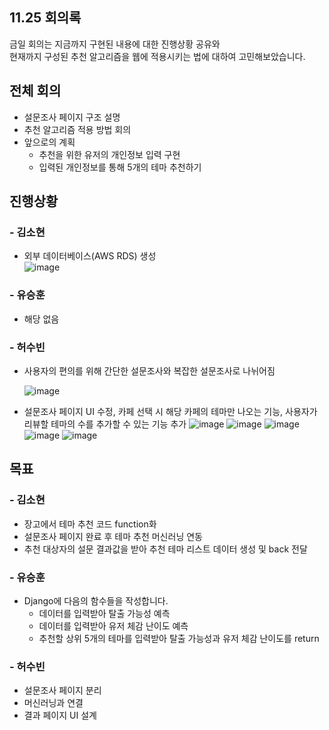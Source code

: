 ## 11.25 회의록
금일 회의는 지금까지 구현된 내용에 대한 진행상황 공유와  
현재까지 구성된 추천 알고리즘을 웹에 적용시키는 법에 대하여 고민해보았습니다.  

## 전체 회의
- 설문조사 페이지 구조 설명
- 추천 알고리즘 적용 방법 회의
- 앞으로의 계획
    - 추천을 위한 유저의 개인정보 입력 구현
    - 입력된 개인정보를 통해 5개의 테마 추천하기

## 진행상황
### - 김소현
- 외부 데이터베이스(AWS RDS) 생성  
![image](https://user-images.githubusercontent.com/55437339/142184864-582eed74-3d90-4825-b2c0-e2d796fc4d2e.png)


### - 유승훈
- 해당 없음

### - 허수빈
- 사용자의 편의를 위해 간단한 설문조사와 복잡한 설문조사로 나뉘어짐

  ![image](https://user-images.githubusercontent.com/59255980/143499759-33b36ed6-8e93-43d6-8c19-95caebe9f4f7.png)
- 설문조사 페이지 UI 수정, 카페 선택 시 해당 카페의 테마만 나오는 기능, 사용자가 리뷰할 테마의 수를 추가할 수 있는 기능 추가
  ![image](https://user-images.githubusercontent.com/59255980/143499775-513fa37b-38c6-4394-827b-2a0a4deb2ef6.png)
  ![image](https://user-images.githubusercontent.com/59255980/143499797-22a2ff18-38d2-4af4-95cd-96ae74c9fcd8.png)
  ![image](https://user-images.githubusercontent.com/59255980/143499851-f9dd5a64-93ef-4dd0-9a32-5672c2d8b35c.png)
  ![image](https://user-images.githubusercontent.com/59255980/143499874-9bdbc3a9-0f97-4644-bbd4-679abf7ae175.png)
  ![image](https://user-images.githubusercontent.com/59255980/143499827-2eb7883e-1e34-45ec-81f7-62f897de25d6.png)

      
## 목표
### - 김소현
- 장고에서 테마 추천 코드 function화
- 설문조사 페이지 완료 후 테마 추천 머신러닝 연동
- 추천 대상자의 설문 결과값을 받아 추천 테마 리스트 데이터 생성 및 back 전달

### - 유승훈
- Django에 다음의 함수들을 작성합니다.
    - 데이터를 입력받아 탈출 가능성 예측
    - 데이터를 입력받아 유저 체감 난이도 예측
    - 추천할 상위 5개의 테마를 입력받아 탈출 가능성과 유저 체감 난이도를 return

### - 허수빈
- 설문조사 페이지 분리
- 머신러닝과 연결
- 결과 페이지 UI 설계
